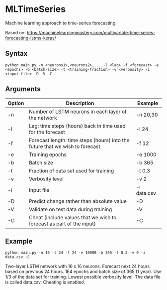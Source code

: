 # MLTimeSeries
Machine learning approach to time-series forecasting.

Based on: 
https://machinelearningmastery.com/multivariate-time-series-forecasting-lstms-keras/

## Syntax
```terminal
python main.py -n <neurons1>,<neurons2>,... -l <lag> -f <forecast> -e <epochs> -b <batch-size> -t <training-fraction> -v <verbosity> -i <input-file> -D -V -C
```
## Arguments
| Option     | Description           | Example  |
| ---------- | --------------------- | -------- |
| -n         | Number of LSTM neurons in each layer of the network  | -n 20,30   |
| -l         | Lag: time steps (hours) back in time used for the forecast | -l 24 |
| -f         | Forecast length: time steps (hours) into the future that we wish to forecast | -f 12 |
| -e         | Training epochs | -e 1000 |
| -b         | Batch size | -b 365 |
| -t         | Fraction of data set used for training | -t 0.3 |
| -v         | Verbosity level  | -v 2 |
| -i         | Input file       | -i data.csv |
| -D         | Predict change rather than absolute value | -D | 
| -V         | Validate on test data during training | -V | 
| -C         | Cheat (include values that we wish to forecast as part of the input) | -C |

## Example
```terminal
python main.py -n 16 -l 24 -f 24 -e 10000 -b 365 -t 0.3 -v 0 -i data.csv -C
```
Two-layer LSTM network with 16 x 16 neurons. Forecast next 24 hours based on previous 24 hours. 1E4 epochs and batch size of 365 (1 year). Use 1/3 of the data set for training. Lowest possible verbosity level. The data file is called data.csv. Cheating is enabled. 
